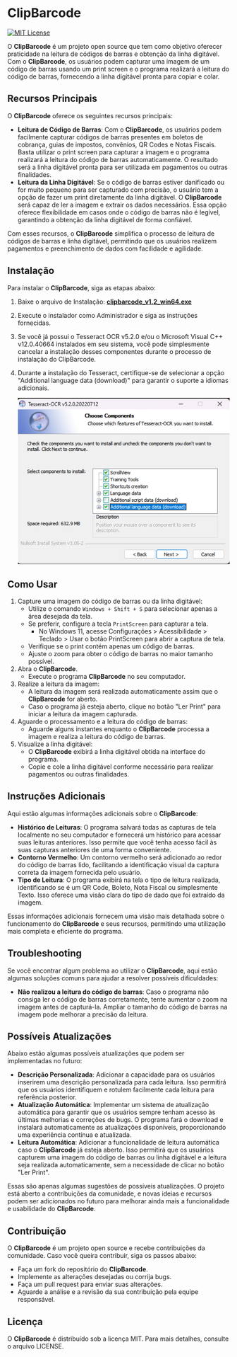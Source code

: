 
ClipBarcode
===============

[![MIT License](https://img.shields.io/badge/License-MIT-green.svg)](https://choosealicense.com/licenses/mit/)

O **ClipBarcode** é um projeto open source que tem como objetivo oferecer praticidade na leitura de códigos de barras e obtenção da linha digitável. Com o **ClipBarcode**, os usuários podem capturar uma imagem de um código de barras usando um print screen e o programa realizará a leitura do código de barras, fornecendo a linha digitável pronta para copiar e colar.

## Recursos Principais
O **ClipBarcode** oferece os seguintes recursos principais:
- **Leitura de Código de Barras**: Com o **ClipBarcode**, os usuários podem facilmente capturar códigos de barras presentes em boletos de cobrança, guias de impostos, convênios, QR Codes e Notas Fiscais. Basta utilizar o print screen para capturar a imagem e o programa realizará a leitura do código de barras automaticamente. O resultado será a linha digitável pronta para ser utilizada em pagamentos ou outras finalidades.
- **Leitura da Linha Digitável**: Se o código de barras estiver danificado ou for muito pequeno para ser capturado com precisão, o usuário tem a opção de fazer um print diretamente da linha digitável. O **ClipBarcode** será capaz de ler a imagem e extrair os dados necessários. Essa opção oferece flexibilidade em casos onde o código de barras não é legível, garantindo a obtenção da linha digitável de forma confiável.

Com esses recursos, o **ClipBarcode** simplifica o processo de leitura de códigos de barras e linha digitável, permitindo que os usuários realizem pagamentos e preenchimento de dados com facilidade e agilidade.

## Instalação

Para instalar o **ClipBarcode**, siga as etapas abaixo:

1. Baixe o arquivo de Instalação: [**clipbarcode_v1.2_win64.exe**](https://github.com/viniciusccosta/ClipBarcode/releases/download/v1.2/clipbarcode_v1.2_win64.exe)
2. Execute o instalador como Administrador e siga as instruções fornecidas.
3. Se você já possui o Tesseract OCR v5.2.0 e/ou o Microsoft Visual C++ v12.0.40664 instalados em seu sistema, você pode simplesmente cancelar a instalação desses componentes durante o processo de instalação do ClipBarcode.
4. Durante a instalação do Tesseract, certifique-se de selecionar a opção "Additional language data (download)" para garantir o suporte a idiomas adicionais.

    ![Screenshot](./readme/tesseract_install_additional_language.png)  

## Como Usar

1. Capture uma imagem do código de barras ou da linha digitável:
    - Utilize o comando `Windows + Shift + S` para selecionar apenas a área desejada da tela.
    - Se preferir, configure a tecla `PrintScreen` para capturar a tela.
        - No Windows 11, acesse Configurações > Acessibilidade > Teclado > Usar o botão PrintScreen para abrir a captura de tela.
    - Verifique se o print contém apenas um código de barras.
    - Ajuste o zoom para obter o código de barras no maior tamanho possível.
2. Abra o **ClipBarcode**.
    - Execute o programa **ClipBarcode** no seu computador.
3. Realize a leitura da imagem:
    - A leitura da imagem será realizada automaticamente assim que o **ClipBarcode** for aberto.
    - Caso o programa já esteja aberto, clique no botão "Ler Print" para iniciar a leitura da imagem capturada.
4. Aguarde o processamento e a leitura do código de barras:
    - Aguarde alguns instantes enquanto o **ClipBarcode** processa a imagem e realiza a leitura do código de barras.
5. Visualize a linha digitável:
    - O **ClipBarcode** exibirá a linha digitável obtida na interface do programa.
    - Copie e cole a linha digitável conforme necessário para realizar pagamentos ou outras finalidades.

## Instruções Adicionais

Aqui estão algumas informações adicionais sobre o **ClipBarcode**:

- **Histórico de Leituras**: O programa salvará todas as capturas de tela localmente no seu computador e fornecerá um histórico para acessar suas leituras anteriores. Isso permite que você tenha acesso fácil às suas capturas anteriores de uma forma conveniente.
- **Contorno Vermelho**: Um contorno vermelho será adicionado ao redor do código de barras lido, facilitando a identificação visual da captura correta da imagem fornecida pelo usuário.
- **Tipo de Leitura**: O programa exibirá na tela o tipo de leitura realizada, identificando se é um QR Code, Boleto, Nota Fiscal ou simplesmente Texto. Isso oferece uma visão clara do tipo de dado que foi extraído da imagem.

Essas informações adicionais fornecem uma visão mais detalhada sobre o funcionamento do **ClipBarcode** e seus recursos, permitindo uma utilização mais completa e eficiente do programa.

## Troubleshooting

Se você encontrar algum problema ao utilizar o **ClipBarcode**, aqui estão algumas soluções comuns para ajudar a resolver possíveis dificuldades:
- **Não realizou a leitura do código de barras**: Caso o programa não consiga ler o código de barras corretamente, tente aumentar o zoom na imagem antes de capturá-la. Ampliar o tamanho do código de barras na imagem pode melhorar a precisão da leitura.

## Possíveis Atualizações

Abaixo estão algumas possíveis atualizações que podem ser implementadas no futuro:
- **Descrição Personalizada**: Adicionar a capacidade para os usuários inserirem uma descrição personalizada para cada leitura. Isso permitirá que os usuários identifiquem e rotulem facilmente cada leitura para referência posterior.
- **Atualização Automática**: Implementar um sistema de atualização automática para garantir que os usuários sempre tenham acesso às últimas melhorias e correções de bugs. O programa fará o download e instalará automaticamente as atualizações disponíveis, proporcionando uma experiência contínua e atualizada.
- **Leitura Automática**: Adicionar a funcionalidade de leitura automática caso o **ClipBarcode** já esteja aberto. Isso permitirá que os usuários capturem uma imagem do código de barras ou linha digitável e a leitura seja realizada automaticamente, sem a necessidade de clicar no botão "Ler Print".

Essas são apenas algumas sugestões de possíveis atualizações. O projeto está aberto a contribuições da comunidade, e novas ideias e recursos podem ser adicionados no futuro para melhorar ainda mais a funcionalidade e usabilidade do **ClipBarcode**.

## Contribuição

O **ClipBarcode** é um projeto open source e recebe contribuições da comunidade. Caso você queira contribuir, siga os passos abaixo:
- Faça um fork do repositório do **ClipBarcode**.
- Implemente as alterações desejadas ou corrija bugs.
- Faça um pull request para enviar suas alterações.
- Aguarde a análise e a revisão da sua contribuição pela equipe responsável.

## Licença

O **ClipBarcode** é distribuído sob a licença MIT. Para mais detalhes, consulte o arquivo LICENSE.

